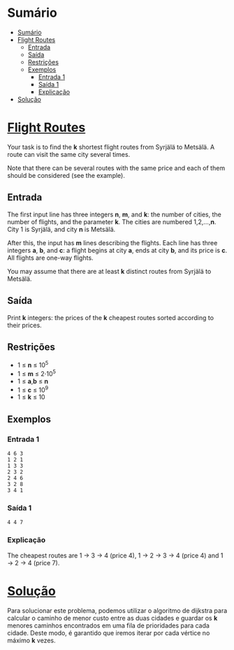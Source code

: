 # Sumário

- [Sumário](#sumário)
- [Flight Routes](#flight-routes)
  - [Entrada](#entrada)
  - [Saída](#saída)
  - [Restrições](#restrições)
  - [Exemplos](#exemplos)
    - [Entrada 1](#entrada-1)
    - [Saída 1](#saída-1)
    - [Explicação](#explicação)
- [Solução](#solução)

# [Flight Routes](https://cses.fi/problemset/task/1196)

Your task is to find the **k** shortest flight routes from Syrjälä to Metsälä. A route can visit the same city several times.

Note that there can be several routes with the same price and each of them should be considered (see the example).

## Entrada

The first input line has three integers **n**, **m**, and **k**: the number of cities, the number of flights, and the parameter **k**. The cities are numbered 1,2,…,**n**. City 1 is Syrjälä, and city **n** is Metsälä.

After this, the input has **m** lines describing the flights. Each line has three integers **a**, **b**, and **c**: a flight begins at city **a**, ends at city **b**, and its price is **c**. All flights are one-way flights.

You may assume that there are at least **k** distinct routes from Syrjälä to Metsälä.

## Saída

Print **k** integers: the prices of the **k** cheapest routes sorted according to their prices.

## Restrições

- 1 ≤ **n** ≤ 10<sup>5</sup>
- 1 ≤ **m** ≤ 2⋅10<sup>5</sup>
- 1 ≤ **a**,**b** ≤ **n**
- 1 ≤ **c** ≤ 10<sup>9</sup>
- 1 ≤ **k** ≤ 10

## Exemplos

### Entrada 1
```
4 6 3
1 2 1
1 3 3
2 3 2
2 4 6
3 2 8
3 4 1
```

### Saída 1
```
4 4 7
```

### Explicação

The cheapest routes are 1 → 3 → 4 (price 4), 1 → 2 → 3 → 4 (price 4) and 1 → 2 → 4 (price 7). 

# [Solução](./solution.cpp)

Para solucionar este problema, podemos utilizar o algoritmo de dijkstra para calcular o caminho de menor custo entre as duas cidades e guardar os **k** menores caminhos encontrados em uma fila de prioridades para cada cidade. Deste modo, é garantido que iremos iterar por cada vértice no máximo **k** vezes.
